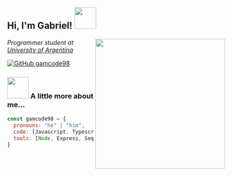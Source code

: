 <h2> Hi, I'm Gabriel! <img src="https://media.giphy.com/media/1URlthYDD9ZfNe68JT/giphy.gif" width="50"></h2>
<img align='right' src="https://media.giphy.com/media/JIX9t2j0ZTN9S/giphy.gif" width="300">
<p><em>Programmer student at <a href="https://www.fi.unju.edu.ar/" target="_blank">University of Argentina</a>
</em></p>

[![GitHub gamcode98](https://img.shields.io/github/followers/gamcode98?label=follow&style=social)](https://github.com/gamcode98)


### <img src="https://media.giphy.com/media/POInrdakrvxdicK9Ym/giphy.gif" width="50"> A little more about me...  

```javascript
const gamcode98 = {
  pronouns: "he" | "him",
  code: [Javascript, Typescript, HTML, CSS, Java],
  tools: [Node, Express, Sequelize, Mongoose, Passport.js, JWT, Spring]
}
```
